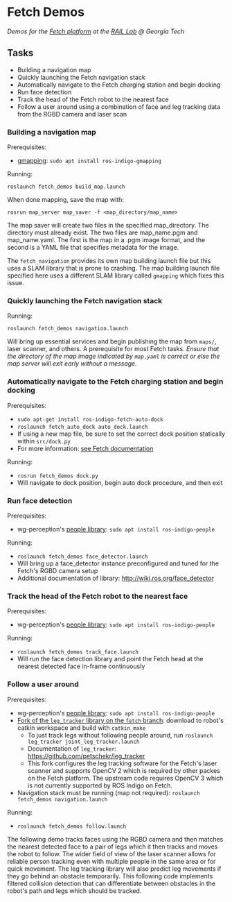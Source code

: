 # Fetch Demos
_Demos for the [Fetch platform](http://docs.fetchrobotics.com/index.html) at the [RAIL Lab](http://www.rail.gatech.edu/) @ Georgia Tech_

## Tasks
- Building a navigation map
- Quickly launching the Fetch navigation stack
- Automatically navigate to the Fetch charging station and begin docking
- Run face detection
- Track the head of the Fetch robot to the nearest face
- Follow a user around using a combination of face and leg tracking data from the RGBD camera and laser scan

### Building a navigation map

Prerequisites:
- [gmapping](http://wiki.ros.org/gmapping): `sudo apt install ros-indigo-gmapping`

Running:

`roslaunch fetch_demos build_map.launch`

When done mapping, save the map with:

`rosrun map_server map_saver -f <map_directory/map_name>`

The map saver will create two files in the specified map_directory. The directory must already exist. The two files are map_name.pgm and map_name.yaml. The first is the map in a .pgm image format, and the second is a YAML file that specifies metadata for the image.

The `fetch_navigation` provides its own map building launch file but this uses a SLAM library that is prone to crashing. The map building launch file specified here uses a different SLAM library called `gmapping` which fixes this issue.

### Quickly launching the Fetch navigation stack

Running:

`roslaunch fetch_demos navigation.launch`

Will bring up essential services and begin publishing the map from `maps/`, laser scanner, and others. A prerequisite for most Fetch tasks. _Ensure that the directory of the map image indicated by `map.yaml` is correct or else the map server will exit early without a message._

### Automatically navigate to the Fetch charging station and begin docking

Prerequisites:
- `sudo apt-get install ros-indigo-fetch-auto-dock`
- `roslaunch fetch_auto_dock auto_dock.launch`
- If using a new map file, be sure to set the correct dock position statically within `src/dock.py`
- For more information: [see Fetch documentation](http://docs.fetchrobotics.com/docking.html)

Running:
- `rosrun fetch_demos dock.py`
- Will navigate to dock position, begin auto dock procedure, and then exit

### Run face detection

Prerequisites:
- wg-perception's [people library](https://github.com/wg-perception/people): `sudo apt install ros-indigo-people`

Running:
- `roslaunch fetch_demos face_detector.launch`
- Will bring up a face_detector instance preconfigured and tuned for the Fetch's RGBD camera setup
- Additional documentation of library: http://wiki.ros.org/face_detector

### Track the head of the Fetch robot to the nearest face

Prerequisites:
- wg-perception's [people library](https://github.com/wg-perception/people): `sudo apt install ros-indigo-people`

Running:
- `roslaunch fetch_demos track_face.launch`
- Will run the face detection library and point the Fetch head at the nearest detected face in-frame continuously

### Follow a user around

Prerequisites:
- wg-perception's [people library](https://github.com/wg-perception/people): `sudo apt install ros-indigo-people`
- [Fork of the `leg_tracker` library on the `fetch` branch](https://github.com/petschekr/leg_tracker): download to robot's catkin workspace and build with `catkin_make`
    - To just track legs without following people around, run `roslaunch leg_tracker joint_leg_tracker.launch`
    - Documentation of `leg_tracker`: https://github.com/petschekr/leg_tracker
    - This fork configures the leg tracking software for the Fetch's laser scanner and supports OpenCV 2 which is required by other packes on the Fetch platform. The upstream code requires OpenCV 3 which is not currently supported by ROS Indigo on Fetch.
- Navigation stack must be running (map not required): `roslaunch fetch_demos navigation.launch`

Running:
- `roslaunch fetch_demos follow.launch`

The following demo tracks faces using the RGBD camera and then matches the nearest detected face to a pair of legs which it then tracks and moves the robot to follow. The wider field of view of the laser scanner allows for reliable person tracking even with multiple people in the same area or for quick movement. The leg tracking library will also predict leg movements if they go behind an obstacle temporarily. This following code implements filtered collision detection that can differentiate between obstacles in the robot's path and legs which should be tracked.
